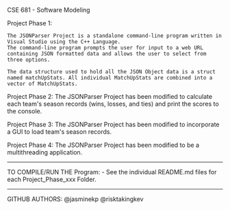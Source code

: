 CSE 681 - Software Modeling

Project Phase 1:
	
	The JSONParser Project is a standalone command-line program written in Visual Studio using the C++ Language.
	The command-line program prompts the user for input to a web URL containing JSON formatted data and allows the user to select from three options. 

	The data structure used to hold all the JSON Object data is a struct named matchUpStats. All individual MatchUpStats are combined into a vector of MatchUpStats.


Project Phase 2:
	The JSONParser Project has been modified to calculate each team's season records (wins, losses, and ties) and print the scores to the console.


Project Phase 3:
	The JSONParser Project has been modified to incorporate a GUI to load team's season records.


Project Phase 4:
	The JSONParser Project has been modified to be a multithreading application.


-------------------------------------------------------------------------------
TO COMPILE/RUN THE Program:
	- See the individual README.md files for each Project_Phase_xxx Folder.

-------------------------------------------------------------------------------
GITHUB AUTHORS:
@jasminekp
@risktakingkev